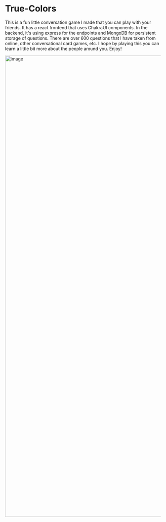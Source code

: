 # True-Colors
This is a fun little conversation game I made that you can play with your friends. It has a react frontend that uses ChakraUI components. In the backend, it's using express for the endpoints and MongoDB for persistent storage of questions. There are over 600 questions that I have taken from online, other conversational card games, etc. I hope by playing this you can learn a little bit more about the people around you. Enjoy!

<img width="1490" alt="image" src="https://github.com/user-attachments/assets/b950bcf2-346a-47fb-a03c-3750086ecba1">
